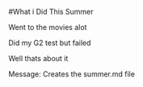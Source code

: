 #What i Did This Summer

Went to the movies alot

Did my G2 test but failed

Well thats about it

Message: Creates the summer.md file